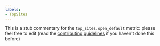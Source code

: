 ```yaml
---
labels:
- TopSites
---
```

This is a stub commentary for the `top_sites.open_default` metric: please feel free to edit (read the
[contributing guidelines](https://github.com/mozilla/glean-annotations/blob/main/CONTRIBUTING.md)
if you haven't done this before)
